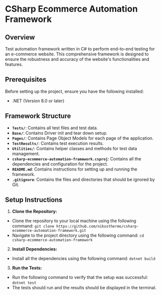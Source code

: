 # CSharp Ecommerce Automation Framework

## Overview
Test automation framework written in C# to perform end-to-end testing for an e-commerce website. This comprehensive framework is designed to ensure the robustness and accuracy of the website's functionalities and features.

## Prerequisites
Before setting up the project, ensure you have the following installed:
- .NET (Version 8.0 or later)

## Framework Structure
- **`Tests/`**: Contains all test files and test data.
- **`Base/`**: Contains Driver init and tear down setup.
- **`Pages/`**: Contains Page Object Models for each page of the application.
- **`TestResults/`**: Contains test execution results.
- **`Utilities/`**: Contains helper classes and methods for test data management.
- **`csharp-ecommerce-automation-framework.csproj`**: Contains all the dependencies and configuration for the project.
- **`README.md`**: Contains instructions for setting up and running the framework.
- **`.gitignore`**: Contains the files and directories that should be ignored by Git.

## Setup Instructions
1. **Clone the Repository:**
- Clone the repository to your local machine using the following command:
  ```git clone https://github.com/nikosthermo/csharp-ecommerce-automation-framework.git```
- Navigate to the project directory using the following command:
  ```cd csharp-ecommerce-automation-framework```
2. **Install Dependencies:**
- Install all the dependencies using the following command:
  ```dotnet build```
3. **Run the Tests:**
- Run the following command to verify that the setup was successful:
  ```dotnet test```
- The tests should run and the results should be displayed in the terminal.
